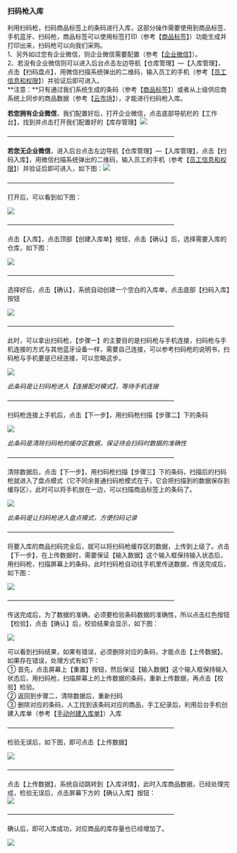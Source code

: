 ### 扫码枪入库

利用扫码枪，扫码商品标签上的条码进行入库，这部分操作需要使用到商品标签、手机蓝牙、扫码枪，商品标签可以使用标签打印（参考【[商品标签](/标签/shang-pin-biao-qian.md)】）功能生成并打印出来，扫码枪可以向我们采购。  
1、另外如过您有企业微信，则企业微信需要配置（参考【[企业微信](/wei-xin-he-qi-ye-wei-xin.md)】）。  
2、若没有企业微信则可以进入后台点击左边导航【仓库管理】—【入库管理】，点击【扫码盘点】，用微信扫描系统弹出的二维码，输入员工的手机（参考【[员工信息和权限](/员工信息.md)】）并验证后即可进入。  
**注意：**只有通过我们系统生成的条码（参考【[商品标签](/标签/shang-pin-biao-qian.md)】）或者从上级供应商系统上同步的商品数据（参考【[云市场](/yun-shi-chang.md)】），才能进行扫码枪入库。

**若您拥有企业微信**，我们配置好后，打开企业微信，点击底部导航栏的【工作台】，找到并点击打开我们配置好的【库存管理】![](/assets/smqrk-1.png)

———————————————————————————

**若您无企业微信**，进入后台点击左边导航【仓库管理】—【入库管理】，点击【扫码入库】，用微信扫描系统弹出的二维码，输入员工的手机（参考【[员工信息和权限](/员工信息.md)】）并验证后即可进入，如下图：![](/assets/smqrk-15.png)

———————————————————————————

打开后，可以看到如下图：

![](/assets/smqrk-2.png)

———————————————————————————

点击【入库】，点击顶部【创建入库单】按钮，点击【确认】后，选择需要入库的仓库，如下图：

![](/assets/smqrk-3.png)

———————————————————————————

选择好后，点击【确认】，系统自动创建一个空白的入库单，点击底部【扫码入库】按钮

![](/assets/smqrk-4.png)

———————————————————————————

此时，可以拿出扫码枪，【步骤一】的主要目的是扫码枪与手机连接，扫码枪与手机连接的方式与其他蓝牙设备一样，需要自己连接，可以参考扫码枪的说明书，扫码枪与手机要是已经连接，可以忽略这步。

![](/assets/smqrk-5.png)

_此条码是让扫码枪进入【连接配对模式】，等待手机连接_

———————————————————————————

扫码枪连接上手机后，点击【下一步】，用扫码枪扫描【步骤二】下的条码

![](/assets/smqrk-6.png)

_此条码是清除扫码枪的缓存区数据，保证待会扫码时数据的准确性_

———————————————————————————

清除数据后，点击【下一步】，用扫码枪扫描【步骤三】下的条码，扫描后的扫码枪就进入了盘点模式（它不同余普通扫码枪模式在于，它会把扫描到的数据保存到缓存区），此时可以将手机放在一边，可以扫描商品标签上的条码了。

![](/assets/smqrk-7.png)

_此条码是让扫码枪进入盘点模式，方便扫码记录_

———————————————————————————

将要入库的商品扫码完全后，就可以将扫码枪缓存区的数据，上传到上级了。点击【下一步】，在上传数据时，需要保证【输入数据】这个输入框保持输入状态后，用扫码枪，扫描屏幕上的条码，此时扫码枪自动往手机里传送数据，传送完成后，如下图：

![](/assets/smqrk-8.png)

———————————————————————————

传送完成后，为了数据的准确，必须要检验条码数据的准确性，所以点击红色按钮【检验】，点击【确认】后，校验结果会显示，如下图：

![](/assets/smqrk-9.png)

可以看到扫码结果，如果有错误，必须删除对应的条码，才能点击【上传数据】。如果存在错误，处理方式有如下：  
① 首先，点击屏幕上【重置】按钮，然后保证【输入数据】这个输入框保持输入状态后，用扫码枪，扫描屏幕上的上传数据的条码，重新上传数据，再点击【校验】检验。  
② 返回到步骤二，清除数据后，重新扫码  
③ 删除对应的条码，人工找到该条码对应的商品，手工纪录后，利用后台手机创建入库单（参考【[手动创建入库单](#)】）入库

———————————————————————————

检验无误后，如下图，即可点击【上传数据】

![](/assets/smqrk-10.png)

———————————————————————————

点击【上传数据】，系统自动跳转到【入库详情】，此时入库商品数据，已经处理完成，检验无误后，点击屏幕下方的【确认入库】按钮：  
![](/assets/smqrk-12.png)

———————————————————————————

确认后，即可入库成功，对应商品的库存量也已经增加了。

![](/assets/smqrk-14.png)

